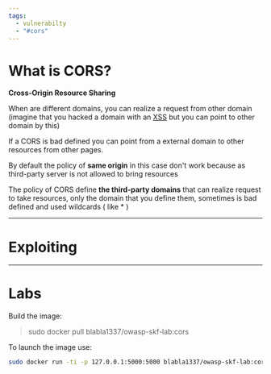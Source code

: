 ```yaml
---
tags:
  - vulnerabilty
  - "#cors"
---
```

# What is CORS?

**Cross-Origin Resource Sharing**

When are different domains, you can realize a request from other domain (imagine that you hacked a domain with an [XSS](../XSS/XSS.md) but you can point to other domain by this)

If a CORS is bad defined you can point from a external domain to other resources from other pages.

By default the policy of **same origin** in this case don't work because as third-party server is not allowed to bring resources 

The policy of CORS define **the third-party domains** that can realize request to take resources, only the domain that you define them, sometimes is bad defined and used wildcards ( like * ) 

---

# Exploiting



---
# Labs

Build the image:

> sudo docker pull blabla1337/owasp-skf-lab:cors

To launch the image use:

````bash
sudo docker run -ti -p 127.0.0.1:5000:5000 blabla1337/owasp-skf-lab:cors
````


